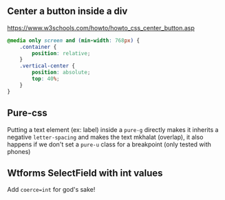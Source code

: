 ## Center a button inside a div
https://www.w3schools.com/howto/howto_css_center_button.asp

```css
@media only screen and (min-width: 768px) {
    .container {
        position: relative;
    }
    .vertical-center {
        position: absolute;
        top: 40%;
    }
}
```

## Pure-css
Putting a text element (ex: label) inside a `pure-g` directly makes it inherits a negative `letter-spacing` and makes the text mkhalat (overlap), it also happens if we don't set a `pure-u` class for a breakpoint (only tested with phones)

## Wtforms SelectField with int values
Add `coerce=int` for god's sake!
